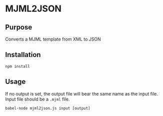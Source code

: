 # MJML2JSON

## Purpose

Converts a MJML template from XML to JSON

## Installation

`npm install`

## Usage

If no output is set, the output file will bear the same name as the input file. Input file should be a `.mjml` file.

`babel-node mjml2json.js input [output]`